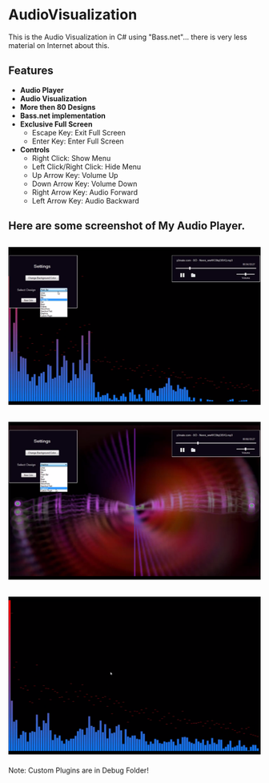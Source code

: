 # AudioVisualization
This is the Audio Visualization in C# using "Bass.net"... there is very less material on Internet about this.

## Features
 - **Audio Player**
 - **Audio Visualization**
 - **More then 80 Designs**
 - **Bass.net implementation**
 - **Exclusive Full Screen**
   - Escape Key: Exit Full Screen
   - Enter Key: Enter Full Screen
 - **Controls**
   - Right Click: Show Menu
   - Left Click/Right Click: Hide Menu
   - Up Arrow Key: Volume Up
   - Down Arrow Key: Volume Down
   - Right Arrow Key: Audio Forward
   - Left Arrow Key: Audio Backward
## Here are some screenshot of My Audio Player.
## ![](Resources/ReadMe.png)
## ![](Resources/Readme2.png)
## ![](Resources/Reademe3.png)

Note: Custom Plugins are in Debug Folder!
